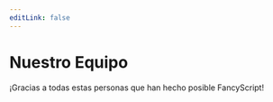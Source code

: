 ```yaml
---
editLink: false
---
```


<!-- markdownlint-disable -->
<script setup>
import { VPTeamMembers } from 'vitepress/theme'

const members = [
  {
    avatar: "https://www.github.com/LonelyDeathVGX.png",
    links: [
      {
        icon: 'github',
        link: 'https://github.com/LonelyDeathVGX'
      }
    ],
    name: "LonelyDeathVGX",
    title: "Creador y Desarrollador Principal",
  },
]
</script>
<!-- markdownlint-restore -->

# Nuestro Equipo

¡Gracias a todas estas personas que han hecho posible FancyScript!

<!-- markdownlint-disable -->
<VPTeamMembers size="small" :members="members" />
<!-- markdownlint-restore -->
